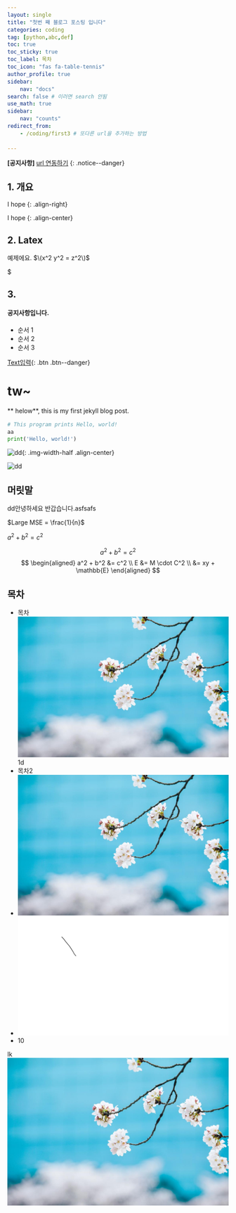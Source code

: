 ```yaml
---
layout: single
title: "첫번 째 블로그 포스팅 입니다"
categories: coding
tag: [python,abc,def]
toc: true
toc_sticky: true
toc_label: 목차
toc_icon: "fas fa-table-tennis"
author_profile: true
sidebar: 
    nav: "docs"
search: false # 이러면 search 안됨
use_math: true
sidebar:
    nav: "counts"
redirect_from:
    - /coding/first3 # 또다른 url을 추가하는 방법

---
```


**[공지사항]** [url 연동하기](https://corecodet.github.io/)
{: .notice--danger}

## 1. 개요
I hope
{: .align-right}

I hope
{: .align-center}

## 2. Latex
예제에요.  $\(x^2 y^2 = z^2\)$

$

## 3. 
<div class="notice--success">
<h4>공지사항입니다.</h4>
<ul>
    <li> 순서 1 </li>
    <li> 순서 2 </li>
    <li> 순서 3 </li>
</ul>
</div>

[Text입력](https://google.com){: .btn .btn--danger}


# tw~

** helow**, this is my first jekyll blog post.


```python
# This program prints Hello, world!
aa
print('Hello, world!')
```

![dd]({{site.url}}/images/2023-09-26-first/dd.png){: .img-width-half .align-center}


![dd]({{site.url}}/images/2023-09-26-first/dd.png)



## 머릿말

dd안녕하세요 반갑습니다.asfsafs

$Large MSE = \frac{1}{n}$ 

$a^2 + b^2 = c^2$

$$ a^2 + b^2 = c^2 $$
$$
\begin{aligned} 
a^2 + b^2 &= c^2 \\ 
E &= M \cdot C^2 \\ 
&= xy + \mathbb{E} 
\end{aligned}
$$


## 목차

- 목차![ssimg](../images/2023-09-26-first/wrtFileImageView.jpg)1d
- 목차2
- ![wrtFileImageView-1726296175648-4](../images/2023-09-26-first/wrtFileImageView-1726296175648-4.jpg)
- ![ssimg](../images/2023-09-26-first/ssimg.png)
- 10



lk![wrtFileImageView](../images/2023-09-26-first/wrtFileImageView-1726299285005-13.jpg)

